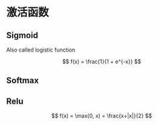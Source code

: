 # 激活函数



## Sigmoid

Also called logistic function


$$
f(x) = \frac{1}{1 + e^{-x}}
$$



## Softmax





## Relu

$$
f(x) = \max(0, x) = \frac{x+|x|}{2}
$$

